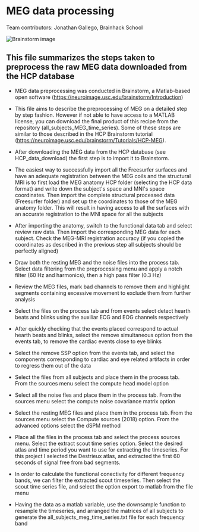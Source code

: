 # MEG data processing
 
Team contributors: Jonathan Gallego, Brainhack School

![Brainstorm image](brainstorm.png)

## This file summarizes the steps taken to preprocess the raw MEG data downloaded from the HCP database

- MEG data preprocessing was conducted in Brainstorm, a Matlab-based open software (https://neuroimage.usc.edu/brainstorm/Introduction)

- This file aims to describe the preprocessing of MEG on a detailed step by step fashion. However if not able to have access to a MATLAB license, you can download the final product of this recipe from the repository (all_subjects_MEG_time_series). Some of these steps are similar to those described in the HCP Brainstorm tutorial (https://neuroimage.usc.edu/brainstorm/Tutorials/HCP-MEG).

- After downloading the MEG data from the HCP database (see HCP_data_download) the first step is to import it to Brainstorm.

- The easiest way to successfully import all the Freesurfer surfaces and have an adequate registration between the MEG coils and the structural MRI is to first load the MEG anatomy HCP folder (selecting the HCP data format) and write down the subject's space and MNI's space coordinates. Then import the complete structural processed data (Freesurfer folder) and set up the coordinates to those of the MEG anatomy folder. This will result in having access to all the surfaces with an accurate registration to the MNI space for all the subjects

- After importing the anatomy, switch to the functional data tab and select review raw data. Then import the corresponding MEG data for each subject. Check the MEG-MRI registration accuracy (if you copied the coordinates as described in the previous step all subjects should be perfectly aligned)

- Draw both the resting MEG and the noise files into the process tab. Select data filtering from the preprocessing menu and apply a notch filter (60 Hz and harmonics), then a high pass filter (0.3 Hz)

- Review the MEG files, mark bad channels to remove them and highlight segments containing excessive movement to exclude them from further analysis

- Select the files on the process tab and from events select detect hearth beats and blinks using the auxiliar ECG and EOG channels respectively

- After quickly checking that the events placed correspond to actual hearth beats and blinks, select the remove simultaneous option from the events tab, to remove the cardiac events close to eye blinks

- Select the remove SSP option from the events tab, and select the components corresponding to cardiac and eye related artifacts in order to regress them out of the data

- Select the files from all subjects and place them in the process tab. From the sources menu select the compute head model option

- Select all the noise fles and place them in the process tab. From the sources menu select the compute noise covariance matrix option

- Select the resting MEG files and place them in the process tab. From the sources menu select the Compute sources (2018) option. From the advanced options select the dSPM method

- Place all the files in the process tab and select the process sources menu. Select the extract scout time series option. Select the desired atlas and time period you want to use for extracting the timeseries. For this project I selected the Destrieux atlas, and extracted the first 60 seconds of signal free from bad segments.

- In order to calculate the functional conectivity for different frequency bands, we can filter the extracted scout timeseries. Then select the scout time series file, and select the option export to matlab from the file menu 

- Having the data as a matlab variable, use the downsample function to resample the timeseries, and arranged the matrices of all subjects to generate the all_subjects_meg_time_series.txt file for each frequency band

